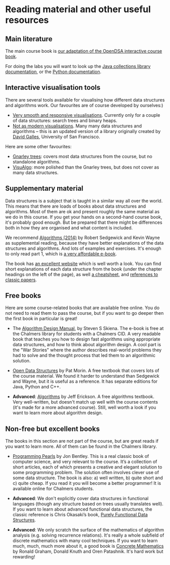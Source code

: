# Reading material and other useful resources

## Main literature

The main course book is [our adaptation of the OpenDSA interactive course book](https://chalmersgu-data-structure-courses.github.io/dsabook/).

For doing the labs you will want to look up the [Java collections library documentation](https://docs.oracle.com/en/java/javase/17/docs/api/index.html), or the [Python documentation](https://docs.python.org/).

## Interactive visualisation tools

There are several tools available for visualising how different data structures and algorithms work. Our favourites are of course developed by ourselves:)

- [Very smooth and responsive visualisations](https://chalmersgu-data-structure-courses.github.io/dsvis/). Currently only for a couple of data structures: search trees and binary heaps.
- [Not as modern visualisations](https://chalmersgu-data-structure-courses.github.io/visualization/). Many many data structures and algorithms – this is an updated version of a library originally created by [David Galles](https://www.cs.usfca.edu/~galles/), University of San Francisco.

Here are some other favourites:

- [Gnarley trees](https://github.com/ChalmersGU-data-structure-courses/alg-vis): covers most data structures from the course, but no standalone algorithms.
- [VisuAlgo](https://visualgo.net/en): more polished than the Gnarley trees, but does not cover as many data structures.

## Supplementary material

Data structures is a subject that is taught in a similar way all over the world. This means that there are loads of books about data structures and algorithms. Most of them are ok and present roughly the same material as we do in this course. If you get your hands on a second-hand course book, it's probably good enough. But be prepared that there might be differences both in how they are organised and what content is included.

We recommend [Algorithms (2014)](https://www.pearson.com/en-us/subject-catalog/p/algorithms/P200000000597/9780137459575) by Robert Sedgewick and Kevin Wayne as supplemental reading, because they have better explanations of the data structures and algorithms. And lots of examples and exercises. It's enough to only read part 1, which is [a very affordable e-book](https://www.google.com/search?q=ISBN+9780133799101).

The book has [an excellent website](https://algs4.cs.princeton.edu/home/) which is well worth a look. You can find short explanations of each data structure from the book (under the chapter headings on the left of the page), as well [a cheatsheet](https://algs4.cs.princeton.edu/cheatsheet/), and [references to classic papers](https://algs4.cs.princeton.edu/references/).

## Free books

Here are some course-related books that are available free online. You do not need to read them to pass the course, but if you want to go deeper then the first book in particular is great!

- The [Algorithm Design Manual](https://link.springer.com/book/10.1007/978-1-84800-070-4), by Steven S Skiena. The e-book is free at the Chalmers library for students with a Chalmers CID. A very readable book that teaches you how to design fast algorithms using appropriate data structures, and how to think about algorithm design. A cool part is the "War Stories" where the author describes real-world problems they had to solve and the thought process that led them to an algorithmic solution.

- [Open Data Structures](http://opendatastructures.org/) by Pat Morin. A free textbook that covers lots of the course material. We found it harder to understand than Sedgewick and Wayne, but it is useful as a reference. It has separate editions for Java, Python and C++.

- **Advanced**: [Algorithms](http://jeffe.cs.illinois.edu/teaching/algorithms/) by Jeff Erickson. A free algorithms textbook. Very well-written, but doesn't match up well with the course contents (it's made for a more advanced course). Still, well worth a look if you want to learn more about algorithm design.

## Non-free but excellent books

The books in this section are not part of the course, but are great reads if you want to learn more. All of them can be found in the Chalmers library.

- [Programming Pearls](https://web.archive.org/web/20150202033425/http://www.cs.bell-labs.com/cm/cs/pearls/index.html) by Jon Bentley. This is a real classic book of computer science, and very relevant to the course. It’s a collection of short articles, each of which presents a creative and elegant solution to some programming problem. The solution often involves clever use of some data structure. The book is also: a) well written, b) quite short and c) quite cheap. If you read it you will become a better programmer! It is available online for Chalmers students.

- **Advanced**: We don't explicitly cover data structures in functional languages (though any structure based on trees usually translates well). If you want to learn about advanced functional data structures, the classic reference is Chris Okasaki’s book, [Purely Functional Data Structures](https://www.google.com/search?q=chris+okasaki+purely+functional+data+structures).

- **Advanced**: We only scratch the surface of the mathematics of algorithm analysis (e.g. solving recurrence relations). It's really a whole subfield of discrete mathematics with many cool techniques. If you want to learn much, much, much more about it, a good book is [Concrete Mathematics](https://en.wikipedia.org/wiki/Concrete_Mathematics) by Ronald Graham, Donald Knuth and Oren Patashnik. It's hard work but rewarding!

